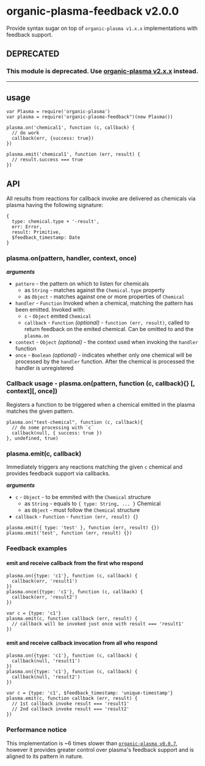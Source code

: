 # organic-plasma-feedback v2.0.0

Provide syntax sugar on top of `organic-plasma v1.x.x` implementations with feedback support.

## DEPRECATED

### This module is deprecated. Use [organic-plasma v2.x.x](https://github.com/outbounder/organic-plasma) instead.

----

## usage

```
var Plasma = require('organic-plasma')
var plasma = require('organic-plasma-feedback")(new Plasma())

plasma.on('chemical1', function (c, callback) {
  // do work
  callback(err, {success: true})
})

plasma.emit('chemical1', function (err, result) {
  // result.success === true
})
```

## API

All results from reactions for callback invoke are delivered as chemicals via plasma having the following signature:

```
{
  type: chemical.type + '-result',
  err: Error,
  result: Primitive,
  $feedback_timestamp: Date
}
```

### plasma.on(pattern, handler, context, once)

___arguments___
* `pattern` - the pattern on which to listen for chemicals
  * as `String` - matches against the `Chemical.type` property
  * as `Object` - matches against one or more properties of `Chemical`
* `handler` - `Function` Invoked when a chemical, matching the pattern has been emitted. Invoked with:
  - `c` - `Object` emited `Chemical`
  - `callback` - `Function` _(optional)_ - `function (err, result)`, called to return feedback on the emited chemical. Can be omitted to and the `plasma.on`
* `context` - `Object` _(optional)_ - the context used when invoking the `handler` function
* `once` - `Boolean` _(optional)_ - indicates whether only one chemical will be processed by the `handler` function. After the chemical is processed the handler is unregistered

### Callback usage - plasma.on(pattern, function (c, callback){} [, context][, once])
Registers a function to be triggered when a chemical emitted in the plasma matches the given pattern.

```
plasma.on("test-chemical", function (c, callback){
  // do some processing with `c`
  callback(null, { success: true })
}, undefined, true)
```

### plasma.emit(c, callback)

Immediately triggers any reactions matching the given `c` chemical and provides feedback support via callbacks.

___arguments___
* `c` -  `Object` - to be emmited with the `Chemical` structure
  * as `String` - equals to `{ type: String, ... }` Chemical
  * as `Object` - must follow the `Chemical` structure
* `callback` - `Function` - `function (err, result) {}`

```
plasma.emit({ type: 'test' }, function (err, result) {})
plasma.emit('test', function (err, result) {})
```

### Feedback examples

#### emit and receive callback from the first who respond

```
plasma.on({type: 'c1'}, function (c, callback) {
  callback(err, 'result1')
})
plasma.once({type: 'c1'}, function (c, callback) {
  callback(err, 'result2')
})

var c = {type: 'c1'}
plasma.emit(c, function callback (err, result) {
  // callback will be invoked just once with result === 'result1'
})
```

#### emit and receive callback invocation from all who respond

```
plasma.on({type: 'c1'}, function (c, callback) {
  callback(null, 'result1')
})
plasma.on({type: 'c1'}, function (c, callback) {
  callback(null, 'result2')
})

var c = {type: 'c1', $feedback_timestamp: 'unique-timestamp'}
plasma.emit(c, function callback (err, result) {
  // 1st callback invoke result === 'result1'
  // 2nd callback invoke result === 'result2'
})
```

### Performance notice

This implementation is ~6 times slower than [`organic-plasma v0.0.7`](https://github.com/outbounder/organic-plasma/tree/f2cd53b0eb60ecc9c10d53eb455f182e9bf5a484), however it provides greater control over plasma's feedback support and is aligned to its pattern in nature.
